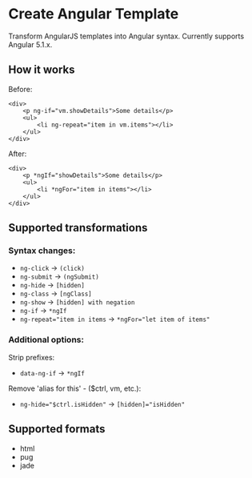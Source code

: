 # Create Angular Template

Transform AngularJS templates into Angular syntax. Currently supports Angular 5.1.x.

## How it works

Before:

```
<div>
    <p ng-if="vm.showDetails">Some details</p>
    <ul>
        <li ng-repeat="item in vm.items"></li>
    </ul>
</div>
```

After:

```
<div>
    <p *ngIf="showDetails">Some details</p>
    <ul>
        <li *ngFor="item in items"></li>
    </ul>
</div>
```

## Supported transformations

### Syntax changes:

* `ng-click` -> `(click)`
* `ng-submit` -> `(ngSubmit)`
* `ng-hide` -> `[hidden]`
* `ng-class` -> `[ngClass]`
* `ng-show` -> `[hidden] with negation`
* `ng-if` -> `*ngIf`
* `ng-repeat="item in items` -> `*ngFor="let item of items"`

### Additional options:

Strip prefixes:
* `data-ng-if` -> `*ngIf`

Remove 'alias for this' - ($ctrl, vm, etc.):
* `ng-hide="$ctrl.isHidden"` -> `[hidden]="isHidden"`

## Supported formats

* html
* pug
* jade